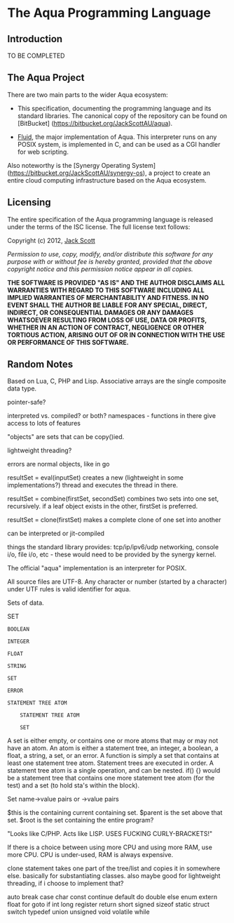 # The Aqua Programming Language

## Introduction

TO BE COMPLETED

## The Aqua Project

There are two main parts to the wider Aqua ecosystem:

* This specification, documenting the programming language and its standard 
libraries. The canonical copy of the repository can be found on [BitBucket]
(https://bitbucket.org/JackScottAU/aqua).

* [Fluid](https://bitbucket.org/JackScottAU/fluid), the major implementation of 
Aqua. This interpreter runs on any POSIX system, is implemented in C, and can be
used as a CGI handler for web scripting.

Also noteworthy is the [Synergy Operating System]
(https://bitbucket.org/JackScottAU/synergy-os), a project to create an entire 
cloud computing infrastructure based on the Aqua ecosystem.

## Licensing

The entire specification of the Aqua programming language is released under the 
terms of the ISC license. The full license text follows:

Copyright (c) 2012, [Jack Scott](mailto:jack@jackscott.id.au)

*Permission to use, copy, modify, and/or distribute this software for any purpose
with or without fee is hereby granted, provided that the above copyright notice
and this permission notice appear in all copies.*

**THE SOFTWARE IS PROVIDED "AS IS" AND THE AUTHOR DISCLAIMS ALL WARRANTIES WITH
REGARD TO THIS SOFTWARE INCLUDING ALL IMPLIED WARRANTIES OF MERCHANTABILITY AND
FITNESS. IN NO EVENT SHALL THE AUTHOR BE LIABLE FOR ANY SPECIAL, DIRECT,
INDIRECT, OR CONSEQUENTIAL DAMAGES OR ANY DAMAGES WHATSOEVER RESULTING FROM LOSS
OF USE, DATA OR PROFITS, WHETHER IN AN ACTION OF CONTRACT, NEGLIGENCE OR OTHER
TORTIOUS ACTION, ARISING OUT OF OR IN CONNECTION WITH THE USE OR PERFORMANCE OF
THIS SOFTWARE.**

## Random Notes
Based on Lua, C, PHP and Lisp.
Associative arrays are the single composite data type.

pointer-safe?

interpreted vs. compiled? or both?
namespaces - functions in there give access to lots of features

"objects" are sets that can be copy()ied.

lightweight threading?

errors are normal objects, like in go

resultSet = eval(inputSet) 		creates a new (lightweight in some implementations?) thread and executes the thread in there.

resultSet = combine(firstSet, secondSet)	combines two sets into one set, recursively. if a leaf object exists in the other, firstSet is preferred.

resultSet = clone(firstSet)	makes a complete clone of one set into another

can be interpreted or jit-compiled

things the standard library provides: tcp/ip/ipv6/udp networking, console i/o, file i/o, etc - these would need to be provided by the synergy kernel.

The official "aqua" implementation is an interpreter for POSIX.

All source files are UTF-8. Any character or number (started by a character) under UTF rules is valid identifier for aqua.

Sets of data.


SET

	BOOLEAN

	INTEGER

	FLOAT

	STRING

	SET

	ERROR

	STATEMENT TREE ATOM

		STATEMENT TREE ATOM

		SET



A set is either empty, or contains one or more atoms that may or may not have an atom.
An atom is either a statement tree, an integer, a boolean, a float, a string, a set, or an error.
A function is simply a set that contains at least one statement tree atom. Statement trees are executed in order.
A statement tree atom is a single operation, and can be nested. if() {} would be a statement tree that contains one more statement tree atom (for the test) and a set (to hold sta's within the block).

Set
	name->value pairs
	or <anon>->value pairs
	
	
$this is the containing current containing set.
$parent is the set above that set.
$root is the set containing the entire program?

"Looks like C/PHP. Acts like LISP. USES FUCKING CURLY-BRACKETS!"

If there is a choice between using more CPU and using more RAM, use more CPU. CPU is under-used, RAM is always expensive.

clone statement takes one part of the tree/list and copies it in somewhere else.
basically for substantiating classes.
also maybe good for lightweight threading, if i choose to implement that?

 auto
break
case
char
const
continue
default
do
double
else
enum
extern
float
for
goto
if
int
long
register
return
short
signed
sizeof
static
struct
switch
typedef
union
unsigned
void
volatile
while 

